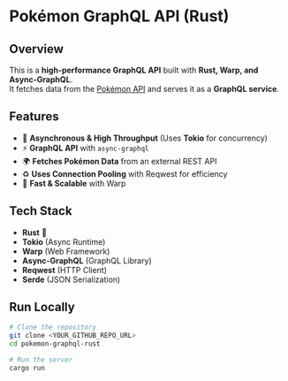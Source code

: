# Pokémon GraphQL API (Rust)

## Overview
This is a **high-performance GraphQL API** built with **Rust, Warp, and Async-GraphQL**.  
It fetches data from the [Pokémon API](https://pokeapi.co/) and serves it as a **GraphQL service**.

## Features
- 🚀 **Asynchronous & High Throughput** (Uses **Tokio** for concurrency)
- ⚡ **GraphQL API** with `async-graphql`
- 🌍 **Fetches Pokémon Data** from an external REST API
- ♻️ **Uses Connection Pooling** with Reqwest for efficiency
- 📡 **Fast & Scalable** with Warp

## Tech Stack
- **Rust** 🦀
- **Tokio** (Async Runtime)
- **Warp** (Web Framework)
- **Async-GraphQL** (GraphQL Library)
- **Reqwest** (HTTP Client)
- **Serde** (JSON Serialization)

## Run Locally
```sh
# Clone the repository
git clone <YOUR_GITHUB_REPO_URL>
cd pokemon-graphql-rust

# Run the server
cargo run